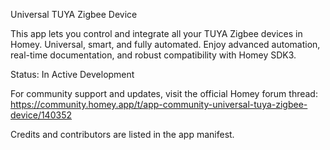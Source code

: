 ﻿Universal TUYA Zigbee Device

This app lets you control and integrate all your TUYA Zigbee devices in Homey. Universal, smart, and fully automated. Enjoy advanced automation, real-time documentation, and robust compatibility with Homey SDK3.

Status: In Active Development

For community support and updates, visit the official Homey forum thread:
https://community.homey.app/t/app-community-universal-tuya-zigbee-device/140352

Credits and contributors are listed in the app manifest.


